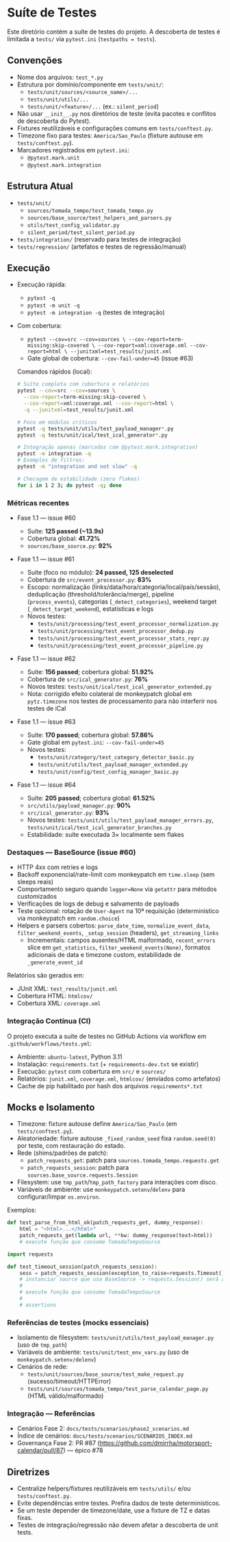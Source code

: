 # Suíte de Testes

Este diretório contém a suíte de testes do projeto. A descoberta de testes é limitada a `tests/` via `pytest.ini` (`testpaths = tests`).

## Convenções

- Nome dos arquivos: `test_*.py`
- Estrutura por domínio/componente em `tests/unit/`:
  - `tests/unit/sources/<source_name>/...`
  - `tests/unit/utils/...`
  - `tests/unit/<feature>/...` (ex.: `silent_period`)
- Não usar `__init__.py` nos diretórios de teste (evita pacotes e conflitos de descoberta do Pytest).
- Fixtures reutilizáveis e configurações comuns em `tests/conftest.py`.
- Timezone fixo para testes: `America/Sao_Paulo` (fixture autouse em `tests/conftest.py`).
- Marcadores registrados em `pytest.ini`:
  - `@pytest.mark.unit`
  - `@pytest.mark.integration`

## Estrutura Atual

- `tests/unit/`
  - `sources/tomada_tempo/test_tomada_tempo.py`
  - `sources/base_source/test_helpers_and_parsers.py`
  - `utils/test_config_validator.py`
  - `silent_period/test_silent_period.py`
- `tests/integration/` (reservado para testes de integração)
- `tests/regression/` (artefatos e testes de regressão/manual)

## Execução

- Execução rápida:
  - `pytest -q`
  - `pytest -m unit -q`
  - `pytest -m integration -q` (testes de integração)
  
- Com cobertura:
  - `pytest --cov=src --cov=sources \
    --cov-report=term-missing:skip-covered \
    --cov-report=xml:coverage.xml --cov-report=html \
    --junitxml=test_results/junit.xml`
  - Gate global de cobertura: `--cov-fail-under=45` (issue #63)

  Comandos rápidos (local):

  ```bash
  # Suíte completa com cobertura e relatórios
  pytest --cov=src --cov=sources \
    --cov-report=term-missing:skip-covered \
    --cov-report=xml:coverage.xml --cov-report=html \
    -q --junitxml=test_results/junit.xml
  
  # Foco em módulos críticos
  pytest -q tests/unit/utils/test_payload_manager*.py
  pytest -q tests/unit/ical/test_ical_generator*.py

  # Integração apenas (marcados com @pytest.mark.integration)
  pytest -m integration -q
  # Exemplos de filtros:
  pytest -m "integration and not slow" -q

  # Checagem de estabilidade (zero flakes)
  for i in 1 2 3; do pytest -q; done
  ```

### Métricas recentes
- Fase 1.1 — issue #60
  - Suíte: **125 passed (~13.9s)**
  - Cobertura global: **41.72%**
  - `sources/base_source.py`: **92%**
 
 - Fase 1.1 — issue #61
   - Suíte (foco no módulo): **24 passed, 125 deselected**
   - Cobertura de `src/event_processor.py`: **83%**
   - Escopo: normalização (links/data/hora/categoria/local/país/sessão), deduplicação (threshold/tolerância/merge), pipeline (`process_events`), categorias (`_detect_categories`), weekend target (`_detect_target_weekend`), estatísticas e logs
   - Novos testes:
     - `tests/unit/processing/test_event_processor_normalization.py`
     - `tests/unit/processing/test_event_processor_dedup.py`
     - `tests/unit/processing/test_event_processor_stats_repr.py`
     - `tests/unit/processing/test_event_processor_pipeline.py`

 - Fase 1.1 — issue #62
   - Suíte: **156 passed**; cobertura global: **51.92%**
   - Cobertura de `src/ical_generator.py`: **76%**
   - Novos testes: `tests/unit/ical/test_ical_generator_extended.py`
   - Nota: corrigido efeito colateral de monkeypatch global em `pytz.timezone` nos testes de processamento para não interferir nos testes de iCal

 - Fase 1.1 — issue #63
   - Suíte: **170 passed**; cobertura global: **57.86%**
   - Gate global em `pytest.ini`: `--cov-fail-under=45`
   - Novos testes:
     - `tests/unit/category/test_category_detector_basic.py`
     - `tests/unit/utils/test_payload_manager_extended.py`
     - `tests/unit/config/test_config_manager_basic.py`

 - Fase 1.1 — issue #64
   - Suíte: **205 passed**; cobertura global: **61.52%**
   - `src/utils/payload_manager.py`: **90%**
   - `src/ical_generator.py`: **93%**
   - Novos testes: `tests/unit/utils/test_payload_manager_errors.py`, `tests/unit/ical/test_ical_generator_branches.py`
   - Estabilidade: suíte executada 3× localmente sem flakes

### Destaques — BaseSource (issue #60)
- HTTP 4xx com retries e logs
- Backoff exponencial/rate-limit com monkeypatch em `time.sleep` (sem sleeps reais)
- Comportamento seguro quando `logger=None` via `getattr` para métodos customizados
- Verificações de logs de debug e salvamento de payloads
- Teste opcional: rotação de `User-Agent` na 10ª requisição (determinístico via monkeypatch em `random.choice`)
- Helpers e parsers cobertos: `parse_date_time`, `normalize_event_data`, `filter_weekend_events`, `_setup_session` (headers), `get_streaming_links`
  - Incrementais: campos ausentes/HTML malformado, `recent_errors` slice em `get_statistics`, `filter_weekend_events(None)`, formatos adicionais de data e timezone custom, estabilidade de `_generate_event_id`

Relatórios são gerados em:
- JUnit XML: `test_results/junit.xml`
- Cobertura HTML: `htmlcov/`
- Cobertura XML: `coverage.xml`

### Integração Contínua (CI)

O projeto executa a suíte de testes no GitHub Actions via workflow em `.github/workflows/tests.yml`:

- Ambiente: `ubuntu-latest`, Python 3.11
- Instalação: `requirements.txt` (+ `requirements-dev.txt` se existir)
- Execução: `pytest` com cobertura em `src/` e `sources/`
- Relatórios: `junit.xml`, `coverage.xml`, `htmlcov/` (enviados como artefatos)
- Cache de pip habilitado por hash dos arquivos `requirements*.txt`

## Mocks e Isolamento

- Timezone: fixture autouse define `America/Sao_Paulo` (em `tests/conftest.py`).
- Aleatoriedade: fixture autouse `_fixed_random_seed` fixa `random.seed(0)` por teste, com restauração do estado.
- Rede (shims/padrões de patch):
  - `patch_requests_get`: patch para `sources.tomada_tempo.requests.get`
  - `patch_requests_session`: patch para `sources.base_source.requests.Session`
- Filesystem: use `tmp_path`/`tmp_path_factory` para interações com disco.
- Variáveis de ambiente: use `monkeypatch.setenv`/`delenv` para configurar/limpar `os.environ`.

Exemplos:

```python
def test_parse_from_html_ok(patch_requests_get, dummy_response):
    html = "<html>...</html>"
    patch_requests_get(lambda url, **kw: dummy_response(text=html))
    # execute função que consome TomadaTempoSource
```

```python
import requests

def test_timeout_session(patch_requests_session):
    sess = patch_requests_session(exception_to_raise=requests.Timeout())
    # instanciar source que usa BaseSource -> requests.Session() será a sessão dummy
    #
    # execute função que consome TomadaTempoSource
    #
    # assertions
```

### Referências de testes (mocks essenciais)

- Isolamento de filesystem: `tests/unit/utils/test_payload_manager.py` (uso de `tmp_path`)
- Variáveis de ambiente: `tests/unit/test_env_vars.py` (uso de `monkeypatch.setenv/delenv`)
- Cenários de rede:
  - `tests/unit/sources/base_source/test_make_request.py` (sucesso/timeout/HTTPError)
  - `tests/unit/sources/tomada_tempo/test_parse_calendar_page.py` (HTML válido/malformado)

### Integração — Referências

- Cenários Fase 2: `docs/tests/scenarios/phase2_scenarios.md`
- Índice de cenários: `docs/tests/scenarios/SCENARIOS_INDEX.md`
- Governança Fase 2: PR #87 (https://github.com/dmirrha/motorsport-calendar/pull/87) — épico #78

## Diretrizes

- Centralize helpers/fixtures reutilizáveis em `tests/utils/` e/ou `tests/conftest.py`.
- Evite dependências entre testes. Prefira dados de teste determinísticos.
- Se um teste depender de timezone/date, use a fixture de TZ e datas fixas.
- Testes de integração/regressão não devem afetar a descoberta de unit tests.
